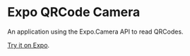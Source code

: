 # Expo QRCode Camera

An application using the Expo.Camera API to read QRCodes.

[Try it on Expo](https://expo.io/@gpferreira/expo-qrcode-camera).